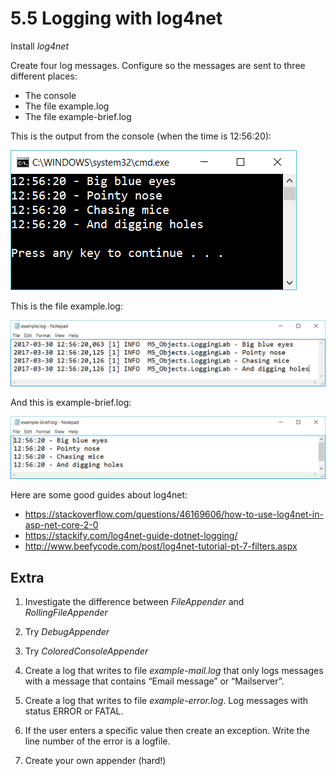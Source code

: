 ﻿# 5.5 Logging with log4net


Install *log4net*

Create four log messages. Configure so the messages are sent to three different places:

- The console
- The file example.log
- The file example-brief.log

This is the output from the console (when the time is 12:56:20):

![17](Images/17.png)

This is the file example.log: 

![18](Images/18.png)

And this is example-brief.log:

![19](Images/19.png)

Here are some good guides about log4net:

- https://stackoverflow.com/questions/46169606/how-to-use-log4net-in-asp-net-core-2-0
- https://stackify.com/log4net-guide-dotnet-logging/
- http://www.beefycode.com/post/log4net-tutorial-pt-7-filters.aspx



## Extra

1. Investigate the difference between *FileAppender* and *RollingFileAppender*

2. Try *DebugAppender*

3. Try *ColoredConsoleAppender*

4. Create a log that writes to file *example-mail.log* that only logs messages with a message that contains “Email message” or “Mailserver”.

5. Create a log that writes to file *example-error.log*. Log messages with status ERROR or FATAL.

6. If the user enters a specific value then create an exception. Write the line number of the error is a logfile.

7. Create your own appender (hard!)